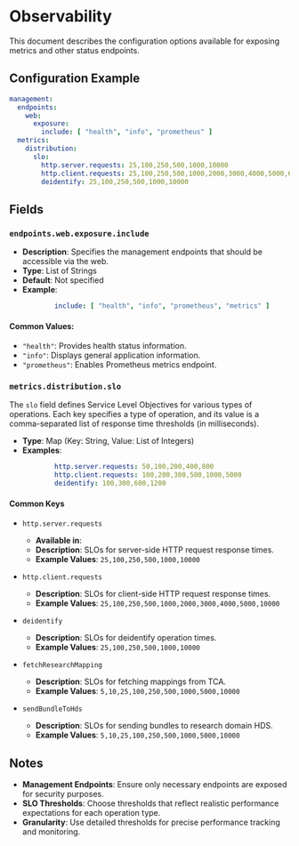 # Observability <Badge type="tip" text="All Agents" />

This document describes the configuration options available for exposing metrics and other status
endpoints.

## Configuration Example

```yaml
management:
  endpoints:
    web:
      exposure:
        include: [ "health", "info", "prometheus" ]
  metrics:
    distribution:
      slo:
        http.server.requests: 25,100,250,500,1000,10000
        http.client.requests: 25,100,250,500,1000,2000,3000,4000,5000,6000,7000,8000,9000,10000
        deidentify: 25,100,250,500,1000,10000
```

## Fields

### `endpoints.web.exposure.include`

* **Description**: Specifies the management endpoints that should be accessible via the web.
* **Type**: List of Strings
* **Default**: Not specified
* **Example**:
  ```yaml
          include: [ "health", "info", "prometheus", "metrics" ]
  ```

#### Common Values:

* `"health"`: Provides health status information.
* `"info"`: Displays general application information.
* `"prometheus"`: Enables Prometheus metrics endpoint.

### `metrics.distribution.slo`

The `slo` field defines Service Level Objectives for various types of operations. Each key specifies
a type of operation, and its value is a comma-separated list of response time thresholds (in
milliseconds).

* **Type**: Map (Key: String, Value: List of Integers)
* **Examples**:
  ```yaml
          http.server.requests: 50,100,200,400,800
          http.client.requests: 100,200,300,500,1000,5000
          deidentify: 100,300,600,1200
  ```

#### Common Keys

* `http.server.requests` <Badge type="tip" text="All Agents" />
  * **Available in**: 
  * **Description**: SLOs for server-side HTTP request response times.
  * **Example Values**: `25,100,250,500,1000,10000`

* `http.client.requests` <Badge type="tip" text="All Agents" />
  * **Description**: SLOs for client-side HTTP request response times.
  * **Example Values**: `25,100,250,500,1000,2000,3000,4000,5000,10000`

* `deidentify` <Badge type="tip" text="Clinical Domain Agent" /><Badge type="tip" text="Research Domain Agent" />
  * **Description**: SLOs for deidentify operation times.
  * **Example Values**: `25,100,250,500,1000,10000`

* `fetchResearchMapping` <Badge type="tip" text="Research Domain Agent" />
  * **Description**: SLOs for fetching mappings from TCA.
  * **Example Values**: `5,10,25,100,250,500,1000,5000,10000`

* `sendBundleToHds` <Badge type="tip" text="Research Domain Agent" />
  * **Description**: SLOs for sending bundles to research domain HDS.
  * **Example Values**: `5,10,25,100,250,500,1000,5000,10000`

## Notes

* **Management Endpoints**: Ensure only necessary endpoints are exposed for security purposes.
* **SLO Thresholds**: Choose thresholds that reflect realistic performance expectations for each
  operation type.
* **Granularity**: Use detailed thresholds for precise performance tracking and monitoring.
